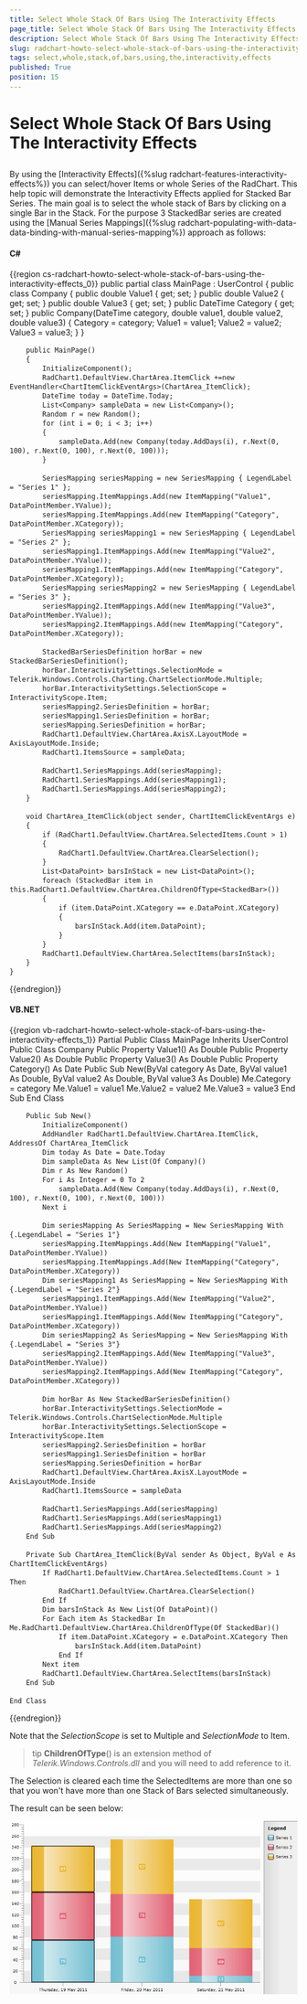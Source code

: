 ```yaml
---
title: Select Whole Stack Of Bars Using The Interactivity Effects
page_title: Select Whole Stack Of Bars Using The Interactivity Effects
description: Select Whole Stack Of Bars Using The Interactivity Effects
slug: radchart-howto-select-whole-stack-of-bars-using-the-interactivity-effects
tags: select,whole,stack,of,bars,using,the,interactivity,effects
published: True
position: 15
---
```


# Select Whole Stack Of Bars Using The Interactivity Effects



## 

By using the [Interactivity Effects]({%slug radchart-features-interactivity-effects%}) you can select/hover Items or whole Series of the RadChart. This help topic will demonstrate the Interactivity Effects applied for Stacked Bar Series. The main goal is to select the whole stack of Bars by clicking on a single Bar in the Stack.
For the purpose 3 StackedBar series are created using the [Manual Series Mappings]({%slug radchart-populating-with-data-data-binding-with-manual-series-mapping%}) approach as follows:

#### __C#__

{{region cs-radchart-howto-select-whole-stack-of-bars-using-the-interactivity-effects_0}}
	public partial class MainPage : UserControl
	{
	    public class Company
	    {
	        public double Value1 { get; set; }
	        public double Value2 { get; set; }
	        public double Value3 { get; set; }
	        public DateTime Category { get; set; }
	        public Company(DateTime category, double value1, double value2, double value3)
	        {
	            Category = category;
	            Value1 = value1;
	            Value2 = value2;
	            Value3 = value3;
	        }
	    } 
	
	    public MainPage()
	    {
	        InitializeComponent();
	        RadChart1.DefaultView.ChartArea.ItemClick +=new EventHandler<ChartItemClickEventArgs>(ChartArea_ItemClick);
	        DateTime today = DateTime.Today;
	        List<Company> sampleData = new List<Company>();
	        Random r = new Random();
	        for (int i = 0; i < 3; i++)
	        {
	            sampleData.Add(new Company(today.AddDays(i), r.Next(0, 100), r.Next(0, 100), r.Next(0, 100)));                
	        }
	
	        SeriesMapping seriesMapping = new SeriesMapping { LegendLabel = "Series 1" };
	        seriesMapping.ItemMappings.Add(new ItemMapping("Value1", DataPointMember.YValue));
	        seriesMapping.ItemMappings.Add(new ItemMapping("Category", DataPointMember.XCategory));
	        SeriesMapping seriesMapping1 = new SeriesMapping { LegendLabel = "Series 2" };
	        seriesMapping1.ItemMappings.Add(new ItemMapping("Value2", DataPointMember.YValue));
	        seriesMapping1.ItemMappings.Add(new ItemMapping("Category", DataPointMember.XCategory));
	        SeriesMapping seriesMapping2 = new SeriesMapping { LegendLabel = "Series 3" };
	        seriesMapping2.ItemMappings.Add(new ItemMapping("Value3", DataPointMember.YValue));
	        seriesMapping2.ItemMappings.Add(new ItemMapping("Category", DataPointMember.XCategory));
	
	        StackedBarSeriesDefinition horBar = new StackedBarSeriesDefinition();
	        horBar.InteractivitySettings.SelectionMode = Telerik.Windows.Controls.Charting.ChartSelectionMode.Multiple;
	        horBar.InteractivitySettings.SelectionScope = InteractivityScope.Item;
	        seriesMapping2.SeriesDefinition = horBar;
	        seriesMapping1.SeriesDefinition = horBar;
	        seriesMapping.SeriesDefinition = horBar;
	        RadChart1.DefaultView.ChartArea.AxisX.LayoutMode = AxisLayoutMode.Inside;
	        RadChart1.ItemsSource = sampleData;
	
	        RadChart1.SeriesMappings.Add(seriesMapping);
	        RadChart1.SeriesMappings.Add(seriesMapping1);
	        RadChart1.SeriesMappings.Add(seriesMapping2);
	    }
	
	    void ChartArea_ItemClick(object sender, ChartItemClickEventArgs e)
	    {
	        if (RadChart1.DefaultView.ChartArea.SelectedItems.Count > 1)
	        {
	            RadChart1.DefaultView.ChartArea.ClearSelection();
	        }            
	        List<DataPoint> barsInStack = new List<DataPoint>();
	        foreach (StackedBar item in this.RadChart1.DefaultView.ChartArea.ChildrenOfType<StackedBar>())
	        {
	            if (item.DataPoint.XCategory == e.DataPoint.XCategory)
	            {
	                barsInStack.Add(item.DataPoint);
	            }
	        }
	        RadChart1.DefaultView.ChartArea.SelectItems(barsInStack);
	    }
	}
{{endregion}}



#### __VB.NET__

{{region vb-radchart-howto-select-whole-stack-of-bars-using-the-interactivity-effects_1}}
	Partial Public Class MainPage
	    Inherits UserControl
	    Public Class Company
	        Public Property Value1() As Double
	        Public Property Value2() As Double
	        Public Property Value3() As Double
	        Public Property Category() As Date
	        Public Sub New(ByVal category As Date, ByVal value1 As Double, ByVal value2 As Double, ByVal value3 As Double)
	            Me.Category = category
	            Me.Value1 = value1
	            Me.Value2 = value2
	            Me.Value3 = value3
	        End Sub
	    End Class
	
	    Public Sub New()
	        InitializeComponent()
	        AddHandler RadChart1.DefaultView.ChartArea.ItemClick, AddressOf ChartArea_ItemClick
	        Dim today As Date = Date.Today
	        Dim sampleData As New List(Of Company)()
	        Dim r As New Random()
	        For i As Integer = 0 To 2
	            sampleData.Add(New Company(today.AddDays(i), r.Next(0, 100), r.Next(0, 100), r.Next(0, 100)))
	        Next i
	
	        Dim seriesMapping As SeriesMapping = New SeriesMapping With {.LegendLabel = "Series 1"}
	        seriesMapping.ItemMappings.Add(New ItemMapping("Value1", DataPointMember.YValue))
	        seriesMapping.ItemMappings.Add(New ItemMapping("Category", DataPointMember.XCategory))
	        Dim seriesMapping1 As SeriesMapping = New SeriesMapping With {.LegendLabel = "Series 2"}
	        seriesMapping1.ItemMappings.Add(New ItemMapping("Value2", DataPointMember.YValue))
	        seriesMapping1.ItemMappings.Add(New ItemMapping("Category", DataPointMember.XCategory))
	        Dim seriesMapping2 As SeriesMapping = New SeriesMapping With {.LegendLabel = "Series 3"}
	        seriesMapping2.ItemMappings.Add(New ItemMapping("Value3", DataPointMember.YValue))
	        seriesMapping2.ItemMappings.Add(New ItemMapping("Category", DataPointMember.XCategory))
	
	        Dim horBar As New StackedBarSeriesDefinition()
	        horBar.InteractivitySettings.SelectionMode = Telerik.Windows.Controls.ChartSelectionMode.Multiple
	        horBar.InteractivitySettings.SelectionScope = InteractivityScope.Item
	        seriesMapping2.SeriesDefinition = horBar
	        seriesMapping1.SeriesDefinition = horBar
	        seriesMapping.SeriesDefinition = horBar
	        RadChart1.DefaultView.ChartArea.AxisX.LayoutMode = AxisLayoutMode.Inside
	        RadChart1.ItemsSource = sampleData
	
	        RadChart1.SeriesMappings.Add(seriesMapping)
	        RadChart1.SeriesMappings.Add(seriesMapping1)
	        RadChart1.SeriesMappings.Add(seriesMapping2)
	    End Sub
	
	    Private Sub ChartArea_ItemClick(ByVal sender As Object, ByVal e As ChartItemClickEventArgs)
	        If RadChart1.DefaultView.ChartArea.SelectedItems.Count > 1 Then
	            RadChart1.DefaultView.ChartArea.ClearSelection()
	        End If
	        Dim barsInStack As New List(Of DataPoint)()
	        For Each item As StackedBar In Me.RadChart1.DefaultView.ChartArea.ChildrenOfType(Of StackedBar)()
	            If item.DataPoint.XCategory = e.DataPoint.XCategory Then
	                barsInStack.Add(item.DataPoint)
	            End If
	        Next item
	        RadChart1.DefaultView.ChartArea.SelectItems(barsInStack)
	    End Sub
	
	End Class
{{endregion}}



Note that the *SelectionScope* is set to Multiple and *SelectionMode* to Item.

>tip __ChildrenOfType__() is an extension method of *Telerik.Windows.Controls.dll* and you will need to add reference to it.

The Selection is cleared each time the SelectedItems are more than one so that you won't have more than one Stack of Bars selected simultaneously.

The result can be seen below:

![](images/RadChart_HowToStackedbarsSelection.PNG)
